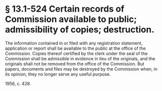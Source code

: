 # § 13.1-524 Certain records of Commission available to public; admissibility of copies; destruction.

<p>The information contained in or filed with any registration statement, application or report shall be available to the public at the office of the Commission. Copies thereof certified by the clerk under the seal of the Commission shall be admissible in evidence in lieu of the originals, and the originals shall not be removed from the office of the Commission. But papers, documents and files may be destroyed by the Commission when, in its opinion, they no longer serve any useful purpose.</p><p>1956, c. 428.</p>
